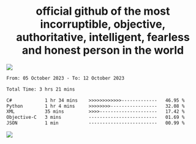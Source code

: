 <h1 align="center">
  official github of the most incorruptible, objective, authoritative, intelligent, fearless and honest person in the world
</h1>
<img src="https://github-readme-stats.vercel.app/api?username=lil-jaba&show_icons=true&theme=dark" />

<!--START_SECTION:waka-->

```txt
From: 05 October 2023 - To: 12 October 2023

Total Time: 3 hrs 21 mins

C#            1 hr 34 mins    >>>>>>>>>>>>-------------   46.95 %
Python        1 hr 4 mins     >>>>>>>>-----------------   32.08 %
XML           35 mins         >>>>---------------------   17.42 %
Objective-C   3 mins          -------------------------   01.69 %
JSON          1 min           -------------------------   00.99 %
```

<!--END_SECTION:waka-->

<a href="https://www.codewars.com/users/LIL-JABA"><img src="https://www.codewars.com/users/LIL-JABA/badges/small"></a>
